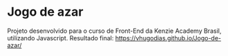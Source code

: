 
# Jogo de azar

Projeto desenvolvido para o curso de Front-End da Kenzie Academy Brasil, utilizando Javascript. 
Resultado final: https://vhugodias.github.io/Jogo-de-azar/
